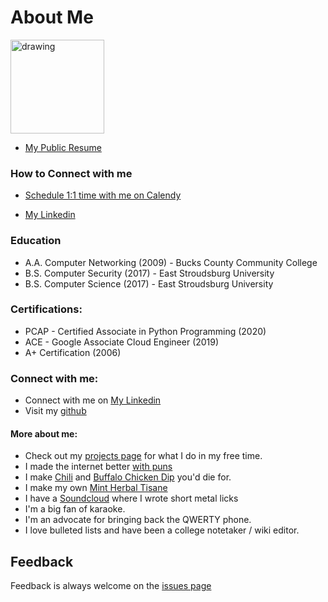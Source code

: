 # About Me
<img src="https://i.imgur.com/6WgxY0X.png" alt="drawing" width="150"/>

* [My Public Resume](https://docs.google.com/document/d/1uvc-U7dC4QSa3q8V0DhF2e_8Vd_OGCmebDLZKrT9FtA) 

### How to Connect with me

* [Schedule 1:1 time with me on Calendy](https://calendly.com/crawsome)

* [My Linkedin](https://www.linkedin.com/in/colingburke/)

### Education
  * A.A. Computer Networking (2009) - Bucks County Community College
  * B.S. Computer Security (2017) - East Stroudsburg University
  * B.S. Computer Science (2017) - East Stroudsburg University

### Certifications:
  * PCAP - Certified Associate in Python Programming (2020)
  * ACE - Google Associate Cloud Engineer (2019)
  * A+ Certification (2006)

### Connect with me:
  * Connect with me on [My Linkedin](https://www.linkedin.com/in/colingburke/)
  * Visit my [github](https://github.com/crawsome)
  
#### More about me:
* Check out my [projects page]() for what I do in my free time. 
* I made the internet better [with puns](https://knowyourmeme.com/memes/name-puns)
* I make [Chili](https://i.imgur.com/WzLIpDv.png) and [Buffalo Chicken Dip](https://i.imgur.com/1XvIf0p.png) you'd die for. 
* I make my own [Mint Herbal Tisane](https://i.imgur.com/0RtLsn8.png)
* I have a [Soundcloud](https://www.soundcloud.com/crawsome) where I wrote short metal licks
* I'm a big fan of karaoke. 
* I'm an advocate for bringing back the QWERTY phone. 
* I love bulleted lists and have been a college notetaker / wiki editor. 

## Feedback
Feedback is always welcome on the [issues page](https://github.com/crawsome/colinburke.github.io/issues)
